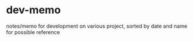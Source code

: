 # dev-memo
notes/memo for development on various project, sorted by date and name for possible reference
